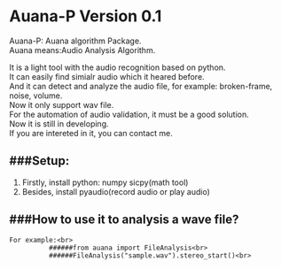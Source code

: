 Auana-P Version 0.1
=======

Auana-P: Auana algorithm Package.<br>
Auana means:Audio Analysis Algorithm.<br>

It is a light tool with the audio recognition based on python.<br>
It can easily find simialr audio which it heared before.<br>
And it can detect and analyze the audio file, for example: broken-frame, noise, volume.<br>
Now it only support wav file.<br>
For the automation of audio validation, it must be a good solution.<br>
Now it is still in developing.<br>
If you are intereted in it, you can contact me.<br>

###Setup:
-----------------------------------
1) Firstly, install python: numpy sicpy(math tool)<br>
2) Besides, install pyaudio(record audio or play audio)<br>



###How to use it to analysis a wave file?
-----------------------------------
    For example:<br>
              ######from auana import FileAnalysis<br>
              ######FileAnalysis("sample.wav").stereo_start()<br>
